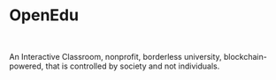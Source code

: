 <h1>OpenEdu</h1> <br>
<p>An Interactive Classroom, nonprofit, borderless university, blockchain-powered, that is controlled by society and not individuals.<p>
